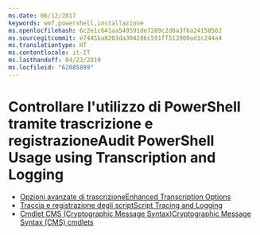```yaml
---
ms.date: 06/12/2017
keywords: wmf,powershell,installazione
ms.openlocfilehash: 6c2e1c641aa549591de7289c2d8a3f6a24158562
ms.sourcegitcommit: e7445ba8203da304286c591ff513900ad1c244a4
ms.translationtype: HT
ms.contentlocale: it-IT
ms.lasthandoff: 04/23/2019
ms.locfileid: "62085899"
---
```

# <a name="audit-powershell-usage-using-transcription-and-logging"></a><span data-ttu-id="de0d8-102">Controllare l'utilizzo di PowerShell tramite trascrizione e registrazione</span><span class="sxs-lookup"><span data-stu-id="de0d8-102">Audit PowerShell Usage using Transcription and Logging</span></span>

- [<span data-ttu-id="de0d8-103">Opzioni avanzate di trascrizione</span><span class="sxs-lookup"><span data-stu-id="de0d8-103">Enhanced Transcription Options</span></span>](audit_transcript.md)
- [<span data-ttu-id="de0d8-104">Traccia e registrazione degli script</span><span class="sxs-lookup"><span data-stu-id="de0d8-104">Script Tracing and Logging</span></span>](audit_script.md)
- [<span data-ttu-id="de0d8-105">Cmdlet CMS (Cryptographic Message Syntax)</span><span class="sxs-lookup"><span data-stu-id="de0d8-105">Cryptographic Message Syntax (CMS) cmdlets</span></span>](audit_cms.md)
